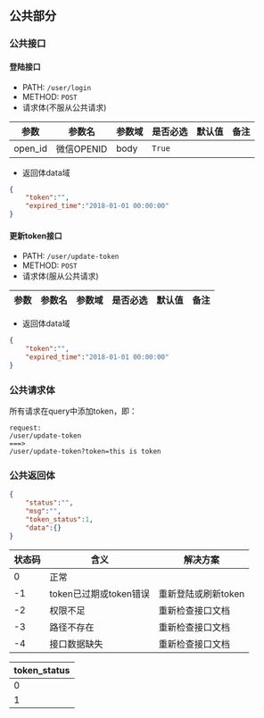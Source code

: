 ## 公共部分
### 公共接口

#### 登陆接口
* PATH: `/user/login`
* METHOD: `POST`
* 请求体(不服从公共请求)

| 参数 | 参数名 |参数域| 是否必选 | 默认值 | 备注 | 
| ----- | ----- | ----- | ----- | ----- | ----- |
|open_id| 微信OPENID | body | `True` |||

* 返回体data域  
```json
{
    "token":"",
    "expired_time":"2018-01-01 00:00:00"
}
```
#### 更新token接口
* PATH: `/user/update-token`
* METHOD: `POST`
* 请求体(服从公共请求)

| 参数 | 参数名 |参数域| 是否必选 | 默认值 | 备注 | 
| ----- | ----- | ----- | ----- | ----- | ----- |

* 返回体data域  

```json
{
    "token":"",
    "expired_time":"2018-01-01 00:00:00"
}
```


### 公共请求体
所有请求在query中添加token，即：
```
request:
/user/update-token
===>
/user/update-token?token=this is token
```

### 公共返回体
```json
{
    "status":"",
    "msg":"",
    "token_status":1,
    "data":{}
}
```

| 状态码 | 含义 | 解决方案 |
|-----|-----|-----|
|0|正常|| 
|-1| token已过期或token错误|重新登陆或刷新token|
|-2| 权限不足 | 重新检查接口文档 |
|-3| 路径不存在 | 重新检查接口文档 |
|-4| 接口数据缺失 | 重新检查接口文档 |

| token_status |
|-----|
|0|正常|| 
|1| token即将过期|
